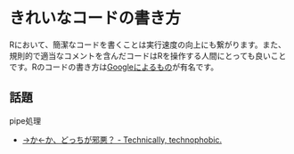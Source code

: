 # きれいなコードの書き方

Rにおいて、簡潔なコードを書くことは実行速度の向上にも繋がります。また、規則的で適当なコメントを含んだコードはRを操作する人間にとっても良いことです。Rのコードの書き方は[Googleによるもの](http://google-styleguide.googlecode.com/svn/trunk/Rguide.xml)が有名です。

## 話題

pipe処理

* [->か<-か、どっちが邪悪？ - Technically, technophobic.](http://notchained.hatenablog.com/entry/2015/02/06/231224)

